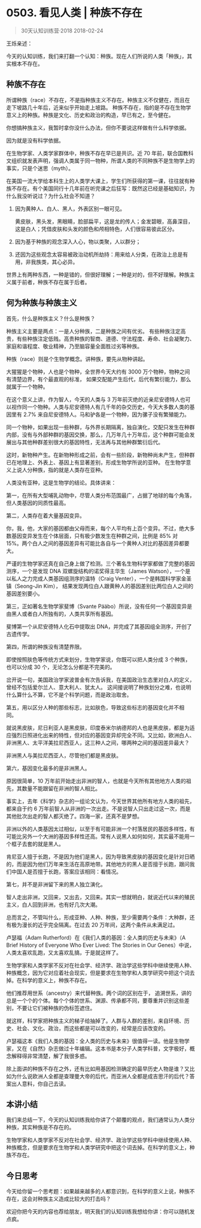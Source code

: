 # 0503. 看见人类 | 种族不存在
> 30天认知训练营·2018
2018-02-24

王烁亲述：

今天的认知训练，我们来打翻一个认知：种族。现在人们所说的人类「种族」，其实根本不存在。

## 种族不存在
所谓种族（race）不存在，不是指种族主义不存在。种族主义不仅健在，而且在走下坡路几十年后，近来似乎开始走上坡路。 种族不存在，指的是不存在生物学意义上的种族。种族是文化、历史和政治的构造，早已有之，至今健在。 

你想搞种族主义，我暂时拿你没什么办法，但你不要说这样做有什么科学依据。

因为就是没有科学依据。

在生物学家、人类学家群体中，种族不存在早已是共识。近 70 年前，联合国教科文组织就发表声明，强调人类属于同一物种，所谓人类的不同种族不是生物学上的事实，只是个迷思（myth）。 

在美国一流大学给本科生上的人类学大课上，学生们所获得的第一课，往往就有种族不存在。有个美国同行十几年前在听完课之后狂写：既然这已经是基础知识，为什么我没听说过？为什么社会不知道？

1. 因为黄种人、白人、黑人，外表区别一眼可见。

	黄皮肤，黑头发，黑眼睛，脸部扁平，这是龙的传人；金发碧眼，高鼻深目，这是白人；凭借皮肤和头发的颜色和颅相特色，人们很容易彼此区分。

2. 因为基于种族的观念深入人心，物以类聚，人以群分；

3. 还因为这些观念太容易被政治动机所劫持：用来给人分类，在政治上总是有用，非我族类，其心必异。

世界上有两种东西，一种是错的，但很好理解；一种是对的，但不好理解。种族主义属于前者，种族不存在属于后者。

## 何为种族与种族主义
首先，什么是种族主义？什么是种族？

种族主义主要是两点：一是人分种族，二是种族之间有优劣。 有些种族注定高贵，有些种族注定低贱。高贵种族的智商、道德、守法程度、寿命、社会凝聚力、家庭和谐程度、敬业精神，乃至脑容量全面胜过劣等种族。

种族（race）则是个生物学概念。讲种族，要先从物种讲起。

大猩猩是个物种，人也是个物种，全世界今天大约有 3000 万个物种，物种之间有清楚边界，有个最直观的标准， 如果交配能产生后代，后代有繁衍能力，那么就属于一个物种。 

在这个意义上讲，作为智人，今天的人类与 3 万年前灭绝的近亲尼安德特人也可以视作同一个物种。人类与尼安德特人有几千年的杂交历史，今天大多数人类的基因里有 2.7% 来自尼安德特人。马和驴各是一个物种，因为骡子没有繁殖能力。

同一个物种，如果出现一些种群，与外界长期隔离，独自演化，交配只发生在种群内部，没有与外部种群的基因交换，那么，几万年几十万年后，这个种群可能会发展出与其他种群差别很大的基因特性，无法再与其他种群繁衍后代。

这时，新物种产生。在新物种形成之前，会有一些阶段，新物种尚未产生，但种群已在地理上、外表上、基因上有显著差别，形成生物学所说的亚种。 在生物学意义上说人分种族，指的就是人类存在亚种。

人类没有亚种，这是生物学的结论。具体讲来：

第一，在所有大型哺乳动物中，尽管人类分布范围最广，占据了地球的每个角落，但人类基因的同质性最高。

第二，人类存在着大量基因变异。

你，我，他，大家的基因都由父母而来，每个人平均有上百个变异。不过，绝大多数基因变异发生在个体层面，只有极少数发生在种群之间，比例是 85% 对 15%。两个白人之间的基因差异有可能比各自与一个黄种人对比的基因差异都要大。

严谨的生物学家还真在自己身上做了检测。三个著名生物科学家都做了完整的基因测序，一个是发现 DNA 双螺旋结构的诺奖得主华生（James Watson），一个是以私人之力完成人类基因组测序的温特（Craig Venter），一个是韩国科学家金圣镇（Seong-Jin Kim）， 结果发现两位白人跟黄种人的基因差别比两位白人之间的基因差别要小。

第三，正如著名生物学家斐博（Svante Pääbo）所说，没有任何一个基因变异是由黑人或者白人所独有的，人类共享所有基因。 

斐博第一个从尼安德特人化石中提取出 DNA，并完成了其基因组全测序，开创了古遗传学。

第四，所谓的种族没有清楚界限。 

即使按照肤色等传统方式来划分，生物学家说，你既可以把人类分成 3 个种族，也可以分成 30 个，无论怎么分都是不完美的。 

岔开说一句，美国政治学家波普金有次告诉我，在美国政治生态里对白人的定义，曾经不包括爱尔兰人、意大利人、犹太人。 这间接说明了种族划分之难，也说明什么算什么不算，它不是个科学问题，而是政治取舍。

第五，用以区分人种的那些标志，比如肤色，导致这些标志的基因变化并不相同。 

就说黑皮肤，尼日利亚人是黑皮肤，印度泰米尔纳德邦的人也是黑皮肤，都是为适应强烈日照进化出来的特性，但对应的基因变异却完全不同。又比如，欧洲白人、非洲黑人、太平洋美拉尼西亚人，这三种人之间，哪两种之间的基因差异最大？

非洲黑人与美拉尼西亚人，尽管他们都是黑皮肤。

第六，基因变化最多的是非洲黑人。

原因很简单，10 万年前开始走出非洲的智人，也就是今天所有其他地方人类的祖先，其数量不能跟留在非洲的智人相比。

事实上，去年《科学》杂志的一组论文认为，今天世界其他所有地方人类的祖先，都来自于约 6 万年前智人从非洲的一次出走。不是说智人只出走过这一次，而是其他批次出走的智人都灭绝了。四海一家，还真不是梦想。

非洲以外的人类基因太过相似，以至于有可能非洲一个村落居民的基因多样性，有可能比另外一个大洲的基因多样性还高。常有人说黑人如何如何，其实最不能用一个框子去套的就是黑人。

肯尼亚人擅于长跑，不是因为他们是黑人，因为导致黑皮肤的基因变化是针对日晒的，而是因为他们万年来生活在高原地带。其他地方的黑人是否擅于长跑，跟问我们中国人是否擅于长跑，答案应该相同：看情况。

第七，并不是非洲留下来的黑人独立演化。

智人走出非洲，又回来，又出去，又回来。其实一想就明白，就说近代以来的殖民主义，白人回到非洲，也有好几次大潮。

总而言之，不管叫什么，形成亚种、人种、种族，至少需要两个条件：大种群，还有极为漫长的近乎完全隔离。在过去 20 万年间，这两个条件从未满足过。

卢瑟福（Adam Rutherford）在《我们人类的基因：全人类的历史与未来》（A Brief History of Everyone Who Ever Lived: The Stories in Our Genes）中说，人类太喜欢乱跑，又太喜欢乱搞，于是就这样了。

生物学家和人类学家不反对在社会学、经济学、政治学这些学科中继续使用人种、种族概念，因为它对应着社会现实，但是要求在生物学和人类学研究中把这个词去掉。在科学的意义上，种族不存在。

他们推荐用世系（ancestry）来代替种族。两个词的区别在于， 追溯世系，讲的总是一个个的个体。每个个体的世系、渊源、传承都不同，要尊重并识别这些差别，不要让它们被种族的伪标签遮住。

就这样，科学家把种族主义的梯子给抽掉了。人群与人群的差别，来自环境、历史、社会、文化、政治，而这些都是可以改变的，经常是应该改变的。

卢瑟福这本《我们人类的基因：全人类的历史与未来》很值得一读。他是生物学家，又在《自然》杂志做过十年编辑。这本书是本分子人类学科普，文字极好，概念解释得非常清楚，解了我很多惑。

除上面讲的种族不存在之外，还有比如用基因检测确定的最早历史人物是谁？又比如为什么说欧洲人全都是查理曼大帝的后代，而亚洲人全都是成吉思汗的后代？答案出人意料，你自己去读。

## 本讲小结
我们来总结一下，今天的认知训练我给你讲了个颠覆的观点，我们通常认为人类分种族，其实种族是不存在的。 

生物学家和人类学家不反对在社会学、经济学、政治学这些学科中继续使用人种、种族概念，但是要求在生物学和人类学研究中把这个词去掉。在科学的意义上，种族不存在。

## 今日思考
今天给你留一个思考题：如果越来越多的人都意识到，在科学的意义上说，种族不存在，这会对种族主义造成比较大的打击吗？

欢迎你把今天的内容也荐给朋友，明天我们的认知训练我想给你讲：你可以随机发点疯。

